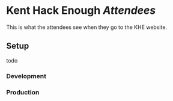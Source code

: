# Kent Hack Enough *Attendees*

This is what the attendees see when they go to the KHE website.

## Setup
todo

### Development

### Production
